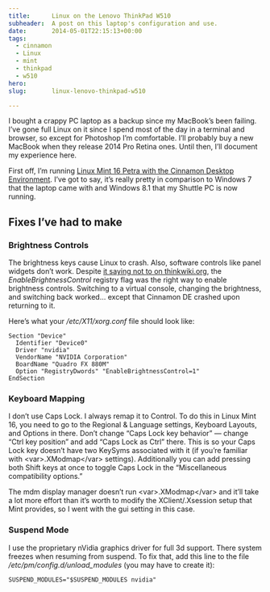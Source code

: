 ```yaml
---
title:      Linux on the Lenovo ThinkPad W510
subheader:  A post on this laptop's configuration and use.
date:       2014-05-01T22:15:13+00:00
tags:
  - cinnamon
  - Linux
  - mint
  - thinkpad
  - w510
hero:       
slug:       linux-lenovo-thinkpad-w510

---
```



<p>I bought a crappy PC laptop as a backup since my MacBook&#8217;s been failing. I&#8217;ve gone full Linux on it since I spend most of the day in a terminal and browser, so except for Photoshop I&#8217;m comfortable. I&#8217;ll probably buy a new MacBook when they release 2014 Pro Retina ones. Until then, I&#8217;ll document my experience here.</p>
<p>First off, I&#8217;m running <a href="http://www.linuxmint.com/" target="_blank">Linux Mint 16 Petra with the Cinnamon Desktop Environment</a>. I&#8217;ve got to say, it&#8217;s really pretty in comparison to Windows 7 that the laptop came with and Windows 8.1 that my Shuttle PC is now running.</p>
<h2>Fixes I&#8217;ve had to make</h2>
<h3>Brightness Controls</h3>
<p>The brightness keys cause Linux to crash. Also, software controls like panel widgets don&#8217;t work. Despite <a href="http://www.thinkwiki.org/wiki/Category:W510" target="_blank">it saying not to on thinkwiki.org</a>, the <var>EnableBrightnessControl</var> registry flag was the right way to enable brightness controls. Switching to a virtual console, changing the brightness, and switching back worked&#8230; except that Cinnamon DE crashed upon returning to it.</p>
<p>Here&#8217;s what your <var>/etc/X11/xorg.conf</var> file should look like:</p>
<pre><code>Section "Device"
  Identifier "Device0"
  Driver "nvidia"
  VendorName "NVIDIA Corporation"
  BoardName "Quadro FX 880M"
  Option "RegistryDwords" "EnableBrightnessControl=1"
EndSection</code></pre>
<h3>Keyboard Mapping</h3>
<p>I don&#8217;t use Caps Lock. I always remap it to Control. To do this in Linux Mint 16, you need to go to the Regional &amp; Language settings, Keyboard Layouts, and Options in there. Don&#8217;t change &#8220;Caps Lock key behavior&#8221; &#8212; change &#8220;Ctrl key position&#8221; and add &#8220;Caps Lock as Ctrl&#8221; there. This is so your Caps Lock key doesn&#8217;t have two KeySyms associated with it (if you&#8217;re familiar with &lt;var&gt;.XModmap&lt;/var&gt; settings). Additionally you can add pressing both Shift keys at once to toggle Caps Lock in the &#8220;Miscellaneous compatibility options.&#8221;</p>
<p>The mdm display manager doesn&#8217;t run &lt;var&gt;.XModmap&lt;/var&gt; and it&#8217;ll take a lot more effort than it&#8217;s worth to modify the XClient/.Xsession setup that Mint provides, so I went with the gui setting in this case.</p>
<h3>Suspend Mode</h3>
<p>I use the proprietary nVidia graphics driver for full 3d support. There system freezes when resuming from suspend. To fix that, add this line to the file <var>/etc/pm/config.d/unload_modules</var> (you may have to create it):</p>
<pre><code>SUSPEND_MODULES="$SUSPEND_MODULES nvidia"</code></pre>

